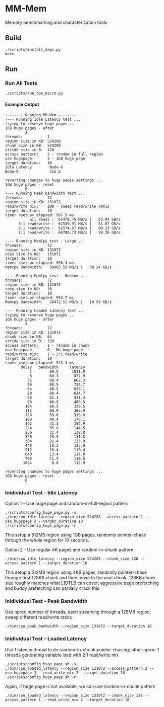 # MM-Mem
Memory benchmarking and characterization tools

## Build
```
./scripts/install_deps.py
make
```

## Run

### Run All Tests
```
./scripts/run_cpu_micro.py
```

#### Example Output
```
-------- Running MM-Mem --------
---- Running Idle Latency test ...
trying to reserve huge pages ...
1GB huge pages - after
         2
threads:           1
region size in KB: 524288
chunk size in KB:  524288
stride size in B:  128
access pattern:    2 - random in full region
use hugepage:      3 - 1GB huge page
target duration:   10
Idle Latency        Node-0
Node-0              115.2

reverting changes to huge pages settings ...
1GB huge pages - reset
         0
---- Running Peak Bandwidth test ...
threads:           72
region size in KB: 131072
read/write mix:    100 - sweep read/write ratio
target duration:   10
timer <setup> elapsed: 507.5 ms
           all reads :  65478.45 MB/s |   63.94 GB/s
      3:1 read/write :  62539.91 MB/s |   61.07 GB/s
      2:1 read/write :  61574.67 MB/s |   60.13 GB/s
      1:1 read/write :  60788.73 MB/s |   59.36 GB/s

---- Running MemCpy test - Large ...
threads:           72
region size in KB: 131072
copy size in KB:   131072
target duration:   10
timer <setup> elapsed: 996.3 ms
Memcpy Bandwidth:   30965.55 MB/s |   30.24 GB/s

---- Running MemCpy test - Medium ...
threads:           72
region size in KB: 131072
copy size in KB:   16
target duration:   10
timer <setup> elapsed: 994.7 ms
Memcpy Bandwidth:   20472.51 MB/s |   19.99 GB/s

---- Running Loaded Latency test ...
trying to reserve huge pages ...
1GB huge pages - after
         2
threads:           72
region size in KB: 131072
chunk size in KB:  64
stride size in B:  128
access pattern:    1 - random in chunk
use hugepage:      0 - No huge page
read/write mix:    2 - 2:1 read/write
target duration:   10
timer <setup> elapsed: 523.3 ms
       delay   bandwidth     latency
           1        60.5      1031.9
           8        60.3       877.9
          32        60.4       662.3
          48        60.5       734.7
          64        60.5       638.1
          80        60.4       624.7
          88        61.1       431.4
          96        60.9       400.5
         104        60.5       339.5
         112        60.9       360.9
         128        59.6       319.0
         160        49.4       178.1
         192        41.3       154.9
         224        35.8       144.5
         256        31.4       138.8
         320        25.5       131.8
         384        21.4       123.9
         448        18.3       123.9
         512        16.4       119.4
         640        13.4       117.0
         768        11.4       110.5
        1024         8.8       112.9

reverting changes to huge pages settings ...
1GB huge pages - reset
         0
```

### Inidividual Test - Idle Latency
Option 1 - Use huge page and random-in-full-region pattern
```
./scripts/config_huge_page.py -s
./bin/cpu_idle_latency --region_size 524288 --access_pattern 2 --use_hugepage 3 --target_duration 10
./scripts/config_huge_page.py -r
```
This setup a 512MB region using 1GB pages, randomly pointer-chase through the whole region for 10 seconds.

Option 2 - Use regular 4K pages and random-in-chunk pattern
```
./bin/cpu_idle_latency --region_size 524288 --chunk_size 128 --access_pattern 1 --target_duration 10
```
This setup a 512MB region using 4KB pages, randomly pointer-chase through first 128KB chunk and then move to the next chunk.
128KB chunk size roughly matches what L1DTLB can cover; aggressive page prefetching and buddy prefetching can partially crack this.

### Inidividual Test - Peak Bandwidth
Use nproc number of threads, each streaming through a 128MB region; sweep different read/write ratios
```
./bin/cpu_peak_bandwidth --region_size 131072 --target_duration 10
```

### Inidividual Test - Loaded Latency
Use 1 latency thread to do random-in-chunk pointer-chasing; other nproc-1 threads generating variable load with 2:1 read/write mix
```
./scripts/config_huge_page.sh -s
./bin/cpu_loaded_latency --region_size 131072 --access_pattern 2 --use_hugepage 3 --read_write_mix 2 --target_duration 10
./scripts/config_huge_page.sh -r
```

Again, if huge page is not available, we can use random-in-chunk pattern
```
./bin/cpu_loaded_latency --region_size 131072 --chunk_size 128 --access_pattern 1 --read_write_mix 2 --target_duration 10
```
